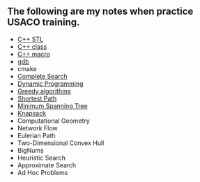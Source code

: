 ## The following are my notes when practice USACO training.

* [C++ STL](https://github.com/cj9208/USACO/blob/master/C%2B%2B%20STL.md)
* [C++ class](https://github.com/cj9208/USACO/blob/master/C++%20class.md)
* [C++ macro](https://github.com/cj9208/USACO/blob/master/C++%20macro.md)
* [gdb](https://github.com/cj9208/USACO/blob/master/gdb.md)
* cmake
* [Complete Search](https://github.com/cj9208/USACO/blob/master/Complete%20Search.md)
* [Dynamic Programming](https://github.com/cj9208/USACO/blob/master/Dynamic%20Progrmming.md)
* [Greedy algorithms](https://github.com/cj9208/USACO/blob/master/Greedy%20Algorithm.md)
* [Shortest Path](https://github.com/cj9208/USACO/blob/master/Shortest%20Path.md)
* [Minimum Spanning Tree](https://github.com/cj9208/USACO/blob/master/Minimum%20Spanning%20Trees.md)
* [Knapsack](https://github.com/cj9208/USACO/blob/master/Knapsack.md)
* Computational Geometry
* Network Flow
* Eulerian Path
* Two-Dimensional Convex Hull
* BigNums
* Heuristic Search
* Approximate Search
* Ad Hoc Problems
